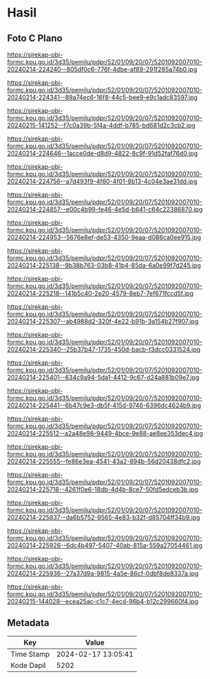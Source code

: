# Hasil

## Foto C Plano

https://sirekap-obj-formc.kpu.go.id/3d35/pemilu/pdpr/52/01/09/20/07/5201092007010-20240214-224240--805df0c6-776f-4dbe-af89-291f285a74b0.jpg

https://sirekap-obj-formc.kpu.go.id/3d35/pemilu/pdpr/52/01/09/20/07/5201092007010-20240214-224341--89a74ec6-16f8-44c5-bee9-e9c1adc83597.jpg

https://sirekap-obj-formc.kpu.go.id/3d35/pemilu/pdpr/52/01/09/20/07/5201092007010-20240215-141252--f7c0a39b-5f4a-4ddf-b785-bd681d2c3cb2.jpg

https://sirekap-obj-formc.kpu.go.id/3d35/pemilu/pdpr/52/01/09/20/07/5201092007010-20240214-224646--1acce0de-d8d9-4822-8c9f-91d52faf76d0.jpg

https://sirekap-obj-formc.kpu.go.id/3d35/pemilu/pdpr/52/01/09/20/07/5201092007010-20240214-224756--a7d493f9-4f60-4f01-8b13-4c04e3ae31dd.jpg

https://sirekap-obj-formc.kpu.go.id/3d35/pemilu/pdpr/52/01/09/20/07/5201092007010-20240214-224857--e00c4b99-fe46-4e5d-b641-c64c22386870.jpg

https://sirekap-obj-formc.kpu.go.id/3d35/pemilu/pdpr/52/01/09/20/07/5201092007010-20240214-224953--5676e8ef-de53-4350-9eaa-d086ca0ee915.jpg

https://sirekap-obj-formc.kpu.go.id/3d35/pemilu/pdpr/52/01/09/20/07/5201092007010-20240214-225138--9b38b763-03b8-41b4-85da-6a0e99f7d245.jpg

https://sirekap-obj-formc.kpu.go.id/3d35/pemilu/pdpr/52/01/09/20/07/5201092007010-20240214-225218--141b5c40-2e20-4579-8eb7-7ef671fccd5f.jpg

https://sirekap-obj-formc.kpu.go.id/3d35/pemilu/pdpr/52/01/09/20/07/5201092007010-20240214-225307--ab4988d2-320f-4e22-b91b-3a154b27f907.jpg

https://sirekap-obj-formc.kpu.go.id/3d35/pemilu/pdpr/52/01/09/20/07/5201092007010-20240214-225340--25b37b47-1735-450d-bacb-f3dcc0331524.jpg

https://sirekap-obj-formc.kpu.go.id/3d35/pemilu/pdpr/52/01/09/20/07/5201092007010-20240214-225401--634c9a94-5da1-4412-9c67-d24a881b09e7.jpg

https://sirekap-obj-formc.kpu.go.id/3d35/pemilu/pdpr/52/01/09/20/07/5201092007010-20240214-225441--6b47c9e3-db5f-415d-9746-6396dc4624b9.jpg

https://sirekap-obj-formc.kpu.go.id/3d35/pemilu/pdpr/52/01/09/20/07/5201092007010-20240214-225512--a2a48e98-9449-4bce-9e88-ae8ee353dec4.jpg

https://sirekap-obj-formc.kpu.go.id/3d35/pemilu/pdpr/52/01/09/20/07/5201092007010-20240214-225555--fe86e3ea-4541-43a2-894b-56d20438dfc2.jpg

https://sirekap-obj-formc.kpu.go.id/3d35/pemilu/pdpr/52/01/09/20/07/5201092007010-20240214-225718--4261f0e6-18db-4d4b-8ce7-50fd5edceb3b.jpg

https://sirekap-obj-formc.kpu.go.id/3d35/pemilu/pdpr/52/01/09/20/07/5201092007010-20240214-225837--da6b5752-9565-4e83-b32f-d85704ff34b9.jpg

https://sirekap-obj-formc.kpu.go.id/3d35/pemilu/pdpr/52/01/09/20/07/5201092007010-20240214-225926--6dc4b497-5407-40ab-815a-559a27054461.jpg

https://sirekap-obj-formc.kpu.go.id/3d35/pemilu/pdpr/52/01/09/20/07/5201092007010-20240214-225936--27a37d9a-9815-4a5e-86cf-0dbf8de8337a.jpg

https://sirekap-obj-formc.kpu.go.id/3d35/pemilu/pdpr/52/01/09/20/07/5201092007010-20240215-144028--ecea25ac-c1c7-4ecd-96b4-b12c299660f4.jpg


## Metadata

| Key        | Value               |
| ---------- | ------------------- |
| Time Stamp | 2024-02-17 13:05:41 |
| Kode Dapil | 5202                |



